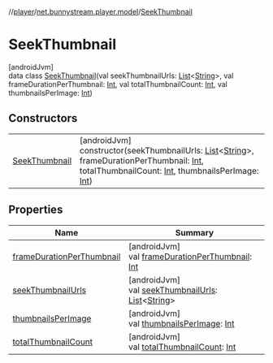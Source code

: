 //[player](../../../index.md)/[net.bunnystream.player.model](../index.md)/[SeekThumbnail](index.md)

# SeekThumbnail

[androidJvm]\
data class [SeekThumbnail](index.md)(val seekThumbnailUrls: [List](https://kotlinlang.org/api/latest/jvm/stdlib/kotlin.collections/-list/index.html)&lt;[String](https://kotlinlang.org/api/latest/jvm/stdlib/kotlin/-string/index.html)&gt;, val frameDurationPerThumbnail: [Int](https://kotlinlang.org/api/latest/jvm/stdlib/kotlin/-int/index.html), val totalThumbnailCount: [Int](https://kotlinlang.org/api/latest/jvm/stdlib/kotlin/-int/index.html), val thumbnailsPerImage: [Int](https://kotlinlang.org/api/latest/jvm/stdlib/kotlin/-int/index.html))

## Constructors

| | |
|---|---|
| [SeekThumbnail](-seek-thumbnail.md) | [androidJvm]<br>constructor(seekThumbnailUrls: [List](https://kotlinlang.org/api/latest/jvm/stdlib/kotlin.collections/-list/index.html)&lt;[String](https://kotlinlang.org/api/latest/jvm/stdlib/kotlin/-string/index.html)&gt;, frameDurationPerThumbnail: [Int](https://kotlinlang.org/api/latest/jvm/stdlib/kotlin/-int/index.html), totalThumbnailCount: [Int](https://kotlinlang.org/api/latest/jvm/stdlib/kotlin/-int/index.html), thumbnailsPerImage: [Int](https://kotlinlang.org/api/latest/jvm/stdlib/kotlin/-int/index.html)) |

## Properties

| Name | Summary |
|---|---|
| [frameDurationPerThumbnail](frame-duration-per-thumbnail.md) | [androidJvm]<br>val [frameDurationPerThumbnail](frame-duration-per-thumbnail.md): [Int](https://kotlinlang.org/api/latest/jvm/stdlib/kotlin/-int/index.html) |
| [seekThumbnailUrls](seek-thumbnail-urls.md) | [androidJvm]<br>val [seekThumbnailUrls](seek-thumbnail-urls.md): [List](https://kotlinlang.org/api/latest/jvm/stdlib/kotlin.collections/-list/index.html)&lt;[String](https://kotlinlang.org/api/latest/jvm/stdlib/kotlin/-string/index.html)&gt; |
| [thumbnailsPerImage](thumbnails-per-image.md) | [androidJvm]<br>val [thumbnailsPerImage](thumbnails-per-image.md): [Int](https://kotlinlang.org/api/latest/jvm/stdlib/kotlin/-int/index.html) |
| [totalThumbnailCount](total-thumbnail-count.md) | [androidJvm]<br>val [totalThumbnailCount](total-thumbnail-count.md): [Int](https://kotlinlang.org/api/latest/jvm/stdlib/kotlin/-int/index.html) |
